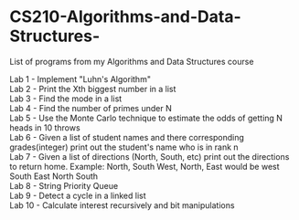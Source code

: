 # CS210-Algorithms-and-Data-Structures-
List of programs from my Algorithms and Data Structures course


Lab 1 - Implement "Luhn's Algorithm"  
Lab 2 - Print the Xth biggest number in a list  
Lab 3 - Find the mode in a list  
Lab 4 - Find the number of primes under N  
Lab 5 - Use the Monte Carlo technique to estimate the odds of getting N heads in 10 throws  
Lab 6 - Given a list of student names and there corresponding grades(integer) print out the student's name who is in rank n  
Lab 7 - Given a list of directions (North, South, etc) print out the directions to return home. Example: North, South West, North, East would be west South East North South  
Lab 8 - String Priority Queue  
Lab 9 - Detect a cycle in a linked list  
Lab 10 - Calculate interest recursively and bit manipulations   
